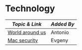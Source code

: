 # Technology

| **_Topic & Link_** | **_Added By_** |
| -------- | -------- |
|[World around us](https://www.youtube.com/c)|Antonio
|[Mac security](https://www.apple.com/uk/macos/security/)|Evgeny
